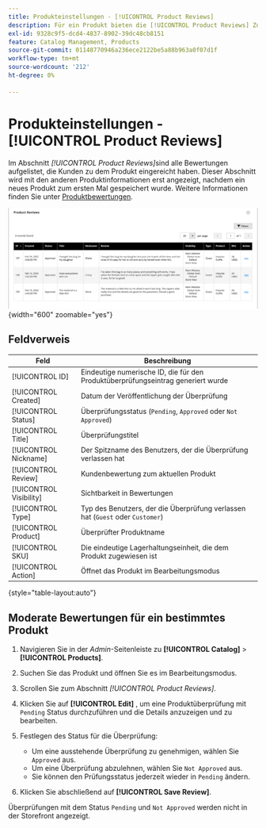 ```yaml
---
title: Produkteinstellungen - [!UICONTROL Product Reviews]
description: Für ein Produkt bieten die [!UICONTROL Product Reviews] Zugriff auf übermittelte Überprüfungen des Produkts und bearbeiten den Status für ausstehende Überprüfungen.
exl-id: 9328c9f5-dcd4-4837-8902-39dc48cb8151
feature: Catalog Management, Products
source-git-commit: 01148770946a236ece2122be5a88b963a0f07d1f
workflow-type: tm+mt
source-wordcount: '212'
ht-degree: 0%

---
```


# Produkteinstellungen - [!UICONTROL Product Reviews]

Im Abschnitt _[!UICONTROL Product Reviews]_&#x200B;sind alle Bewertungen aufgelistet, die Kunden zu dem Produkt eingereicht haben. Dieser Abschnitt wird mit den anderen Produktinformationen erst angezeigt, nachdem ein neues Produkt zum ersten Mal gespeichert wurde. Weitere Informationen finden Sie unter [Produktbewertungen](../merchandising-promotions/product-reviews.md).

![Produktbewertungen](./assets/product-review.png){width="600" zoomable="yes"}

## Feldverweis

| Feld | Beschreibung |
|--- |--- |
| [!UICONTROL ID] | Eindeutige numerische ID, die für den Produktüberprüfungseintrag generiert wurde |
| [!UICONTROL Created] | Datum der Veröffentlichung der Überprüfung |
| [!UICONTROL Status] | Überprüfungsstatus (`Pending`, `Approved` oder `Not Approved`) |
| [!UICONTROL Title] | Überprüfungstitel |
| [!UICONTROL Nickname] | Der Spitzname des Benutzers, der die Überprüfung verlassen hat |
| [!UICONTROL Review] | Kundenbewertung zum aktuellen Produkt |
| [!UICONTROL Visibility] | Sichtbarkeit in Bewertungen |
| [!UICONTROL Type] | Typ des Benutzers, der die Überprüfung verlassen hat (`Guest` oder `Customer`) |
| [!UICONTROL Product] | Überprüfter Produktname |
| [!UICONTROL SKU] | Die eindeutige Lagerhaltungseinheit, die dem Produkt zugewiesen ist |
| [!UICONTROL Action] | Öffnet das Produkt im Bearbeitungsmodus |

{style="table-layout:auto"}

## Moderate Bewertungen für ein bestimmtes Produkt

1. Navigieren Sie in der _Admin_-Seitenleiste zu **[!UICONTROL Catalog]** > **[!UICONTROL Products]**.

1. Suchen Sie das Produkt und öffnen Sie es im Bearbeitungsmodus.

1. Scrollen Sie zum Abschnitt _[!UICONTROL Product Reviews]_.

1. Klicken Sie auf **[!UICONTROL Edit]** , um eine Produktüberprüfung mit `Pending` Status durchzuführen und die Details anzuzeigen und zu bearbeiten.

1. Festlegen des Status für die Überprüfung:

   - Um eine ausstehende Überprüfung zu genehmigen, wählen Sie `Approved` aus.
   - Um eine Überprüfung abzulehnen, wählen Sie `Not Approved` aus.
   - Sie können den Prüfungsstatus jederzeit wieder in `Pending` ändern.

1. Klicken Sie abschließend auf **[!UICONTROL Save Review]**.

Überprüfungen mit dem Status `Pending` und `Not Approved` werden nicht in der Storefront angezeigt.
